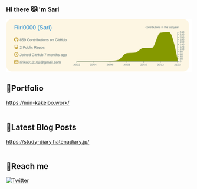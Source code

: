 ### Hi there :cat:I'm Sari

[![](https://raw.githubusercontent.com/Riri0000/Riri0000/main/profile-summary-card-output/solarized/0-profile-details.svg)](https://github.com/vn7n24fzkq/github-profile-summary-cards)
<br>

## :cherry_blossom:Portfolio
https://min-kakeibo.work/
<br>
<br>

## :cherry_blossom:Latest Blog Posts
https://study-diary.hatenadiary.jp/
<br>
<br>

## :cherry_blossom:Reach me

[![Twitter][1.2]][1]

<!-- Icons -->

[1.2]: http://i.imgur.com/wWzX9uB.png (twitter icon without padding)

<!-- Links to your social media accounts -->

[1]: https://twitter.com/ririko63279

